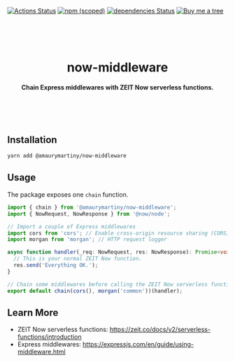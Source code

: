 [![Actions Status](https://github.com/amaurymartiny/now-middleware/workflows/pr/badge.svg)](https://github.com/amaurymartiny/now-middleware/actions)
[![npm (scoped)](https://img.shields.io/npm/v/@amaurymartiny/now-middleware.svg)](https://www.npmjs.com/package/@amaurymartiny/now-middleware)
[![dependencies Status](https://david-dm.org/amaurymartiny/now-middleware/status.svg)](https://david-dm.org/amaurymartiny/now-middleware)
[![Buy me a tree](https://img.shields.io/badge/Buy%20me%20a%20tree-%F0%9F%8C%B3-lightgreen)](https://offset.earth/amaurymartiny)

<br /><br /><br />

<h1 align="center">now-middleware</h1>
<h4 align="center">Chain Express middlewares with ZEIT Now serverless functions.</h4>

<br /><br /><br />

## Installation

```bash
yarn add @amaurymartiny/now-middleware
```

## Usage

The package exposes one `chain` function.

```typescript
import { chain } from '@amaurymartiny/now-middleware';
import { NowRequest, NowResponse } from '@now/node';

// Import a couple of Express middlewares
import cors from 'cors'; // Enable cross-origin resource sharing (CORS) with various options
import morgan from 'morgan'; // HTTP request logger

async function handler(_req: NowRequest, res: NowResponse): Promise<void> {
  // This is your normal ZEIT Now function.
  res.send('Everything OK.');
}

// Chain some middlewares before calling the ZEIT Now serverless function
export default chain(cors(), morgan('common'))(handler);
```

## Learn More

- ZEIT Now serverless functions: https://zeit.co/docs/v2/serverless-functions/introduction
- Express middlewares: https://expressjs.com/en/guide/using-middleware.html

